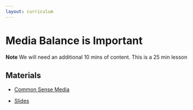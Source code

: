 ```yaml
---
layout: curriculum
---
```


# Media Balance is Important

**Note** We will need an additional 10 mins of content.  This is a 25 min lesson

## Materials

* [Common Sense Media](https://www.commonsense.org/education/digital-citizenship/lesson/media-balance-is-important)

* [Slides](https://docs.google.com/presentation/d/11iZ9Kd7XwU-V23TXA35OGBuAM1toTtA4_sK-fzpgFbs/edit#slide=id.g5e01dc8d1b_1_0)
